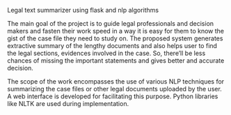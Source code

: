 Legal text summarizer using flask and nlp algorithms

The main goal of the project is to guide legal professionals and decision makers and fasten their work speed in a way it is easy for them to know the gist of the case file they need to study on. The proposed system generates extractive summary of the lengthy documents and also helps user to find the legal sections, evidences involved in the case. So, there’ll be less chances of missing the important statements and gives better and accurate decision.

The scope of the work encompasses the use of various NLP techniques for summarizing the case files or other legal documents uploaded by the user.  A web interface is developed for facilitating this purpose. Python libraries like NLTK are used during implementation.
